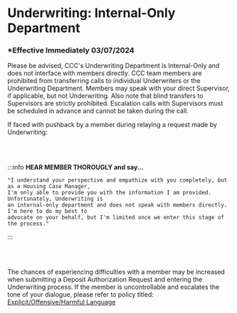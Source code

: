 # Underwriting: Internal-Only Department

### \*Effective Immediately 03/07/2024

Please be advised, CCC's Underwriting Department is Internal-Only and does not interface with members directly. CCC
team members are prohibited from transferring calls to individual Underwriters or the Underwriting Department.
Members may speak with your direct Supervisor, if applicable, but not Underwriting. Also note that blind transfers to
Supervisors are strictly prohibited. Escalation calls with Supervisors must be scheduled in advance and cannot be taken
during the call.

If faced with pushback by a member during relaying a request made by Underwriting:

<br></br>

:::info **HEAR MEMBER THOROUGLY and say...**

```
"I understand your perspective and empathize with you completely, but as a Housing Case Manager,
I'm only able to provide you with the information I am provided. Unfortunately, Underwriting is
an internal-only department and does not speak with members directly. I'm here to do my best to
advocate on your behalf, but I'm limited once we enter this stage of the process."

```

:::

<br></br>

The chances of experiencing difficulties with a member may be increased when submitting a Deposit Authorization Request
and entering the Underwriting process. If the member is uncontrollable and escalates the tone of your dialogue, please
refer to policy titled: [Explicit/Offensive/Harmful Language](docs/Policies/Explicit%20Language)
